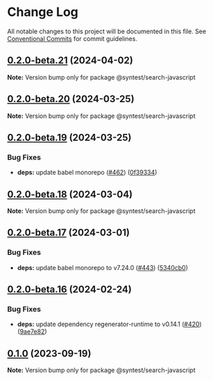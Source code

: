 # Change Log

All notable changes to this project will be documented in this file.
See [Conventional Commits](https://conventionalcommits.org) for commit guidelines.

## [0.2.0-beta.21](https://github.com/syntest-framework/syntest-javascript/compare/@syntest/search-javascript@0.2.0-beta.20...@syntest/search-javascript@0.2.0-beta.21) (2024-04-02)

**Note:** Version bump only for package @syntest/search-javascript

## [0.2.0-beta.20](https://github.com/syntest-framework/syntest-javascript/compare/@syntest/search-javascript@0.2.0-beta.19...@syntest/search-javascript@0.2.0-beta.20) (2024-03-25)

**Note:** Version bump only for package @syntest/search-javascript

## [0.2.0-beta.19](https://github.com/syntest-framework/syntest-javascript/compare/@syntest/search-javascript@0.2.0-beta.18...@syntest/search-javascript@0.2.0-beta.19) (2024-03-25)

### Bug Fixes

- **deps:** update babel monorepo ([#462](https://github.com/syntest-framework/syntest-javascript/issues/462)) ([0f39334](https://github.com/syntest-framework/syntest-javascript/commit/0f3933497b3110e27f135863c33a92bcaf164db5))

## [0.2.0-beta.18](https://github.com/syntest-framework/syntest-javascript/compare/@syntest/search-javascript@0.2.0-beta.17...@syntest/search-javascript@0.2.0-beta.18) (2024-03-04)

**Note:** Version bump only for package @syntest/search-javascript

## [0.2.0-beta.17](https://github.com/syntest-framework/syntest-javascript/compare/@syntest/search-javascript@0.2.0-beta.16...@syntest/search-javascript@0.2.0-beta.17) (2024-03-01)

### Bug Fixes

- **deps:** update babel monorepo to v7.24.0 ([#443](https://github.com/syntest-framework/syntest-javascript/issues/443)) ([5340cb0](https://github.com/syntest-framework/syntest-javascript/commit/5340cb03ef667efa94d06e1a2f502cd74bb00325))

## [0.2.0-beta.16](https://github.com/syntest-framework/syntest-javascript/compare/@syntest/search-javascript@0.2.0-beta.15...@syntest/search-javascript@0.2.0-beta.16) (2024-02-24)

### Bug Fixes

- **deps:** update dependency regenerator-runtime to v0.14.1 ([#420](https://github.com/syntest-framework/syntest-javascript/issues/420)) ([9ae7e82](https://github.com/syntest-framework/syntest-javascript/commit/9ae7e82044a70ee660b07cabed75b1d287649cd0))

## [0.1.0](https://github.com/syntest-framework/syntest-javascript/compare/@syntest/search-javascript@0.1.0-beta.20...@syntest/search-javascript@0.1.0) (2023-09-19)

**Note:** Version bump only for package @syntest/search-javascript

